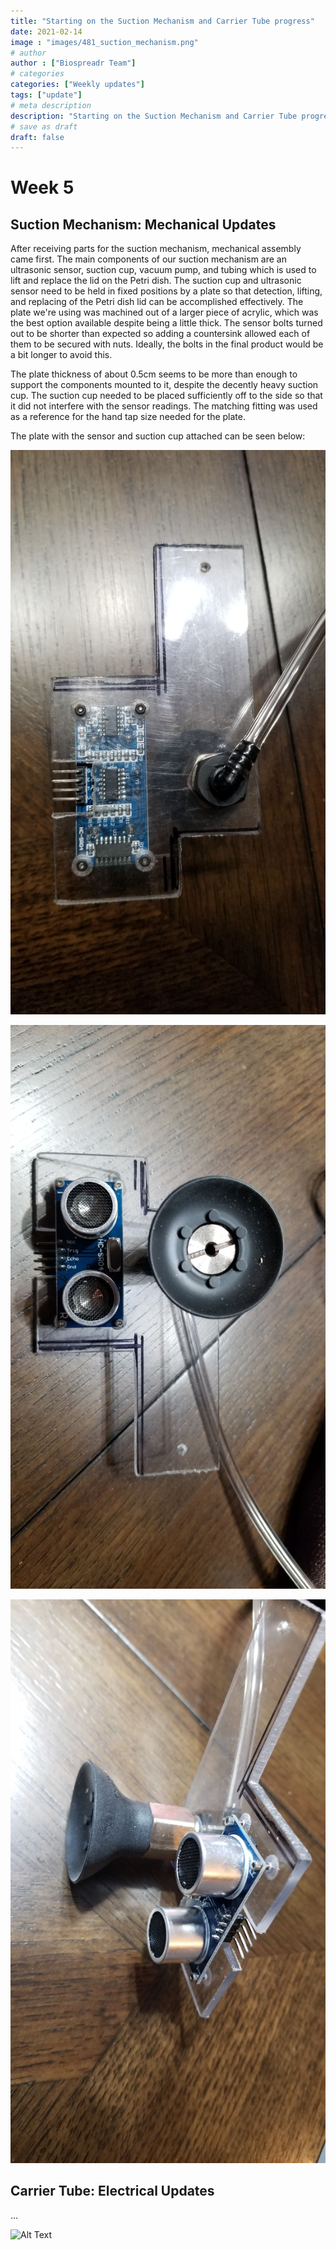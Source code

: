 ```yaml
---
title: "Starting on the Suction Mechanism and Carrier Tube progress"
date: 2021-02-14
image : "images/481_suction_mechanism.png"
# author
author : ["Biospreadr Team"]
# categories
categories: ["Weekly updates"]
tags: ["update"]
# meta description
description: "Starting on the Suction Mechanism and Carrier Tube progress"
# save as draft
draft: false
---
```


# Week 5

## Suction Mechanism: Mechanical Updates

After receiving parts for the suction mechanism, mechanical assembly came first. The main components of our suction mechanism are an ultrasonic sensor, suction cup, vacuum pump, and tubing which is used to lift and replace the lid on the Petri dish. The suction cup and ultrasonic sensor need to be held in fixed positions by a plate so that detection, lifting, and replacing of the Petri dish lid can be accomplished effectively. The plate we're using was machined out of a larger piece of acrylic, which was the best option available despite being a little thick. The sensor bolts turned out to be shorter than expected so adding a countersink allowed each of them to be secured with nuts. Ideally, the bolts in the final product would be a bit longer to avoid this.
 
The plate thickness of about 0.5cm seems to be more than enough to support the components mounted to it, despite the decently heavy suction cup. The suction cup needed to be placed sufficiently off to the side so that it did not interfere with the sensor readings. The matching fitting was used as a reference for the hand tap size needed for the plate.

The plate with the sensor and suction cup attached can be seen below:
 
![Suction plate (1)](/images/wk1-plate-1.jpg)

![Suction plate (2)](/images/wk1-plate-2.jpg)

![Suction plate (3)](/images/wk1-plate-3.jpg)

## Carrier Tube: Electrical Updates

...

![Alt Text](https://media.giphy.com/media/BcucgcR1r321H8FTqu/giphy.gif)

